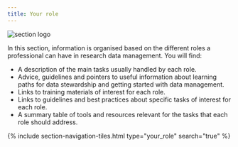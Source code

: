 ```yaml
---
title: Your role
---
```


<img class="section-image ms-4 mb-4" src="{{ '/assets/img/role.svg' | relative_url }}" alt="section logo" >

In this section, information is organised based on the different roles a professional can have in research data management. You will find:
- A description of the main tasks usually handled by each role.
- Advice, guidelines and pointers to useful information about learning paths for data stewardship and getting started with data management.
- Links to training materials of interest for each role.
- Links to guidelines and best practices about specific tasks of interest for each role.
- A summary table of tools and resources relevant for the tasks that each role should address.



{% include section-navigation-tiles.html type="your_role" search="true" %}

